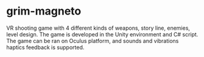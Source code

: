 # grim-magneto
VR shooting game with 4 different kinds of weapons, story line, enemies, level design. The game is developed in the Unity environment and C# script.  The game can be ran on Oculus platform, and sounds and vibrations haptics feedback is supported.
